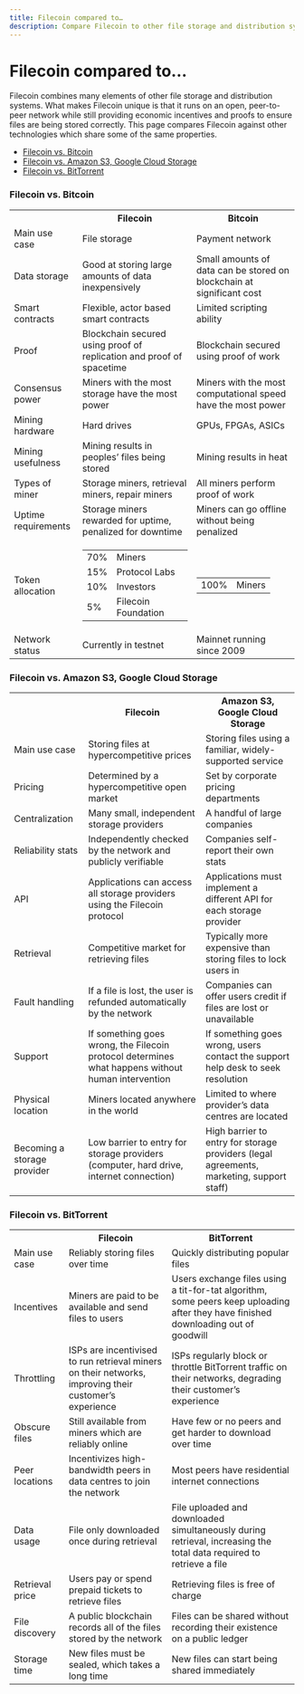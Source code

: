```yaml
---
title: Filecoin compared to…
description: Compare Filecoin to other file storage and distribution systems that share similar properties, including Bitcoin, BitTorrent, Amazon S3, and Google Cloud.
---
```


# Filecoin compared to…

Filecoin combines many elements of other file storage and distribution systems. What makes Filecoin unique is that it runs on an open, peer-to-peer network while still providing economic incentives and proofs to ensure files are being stored correctly. This page compares Filecoin against other technologies which share some of the same properties.

* [Filecoin vs. Bitcoin](#filecoin-vs-bitcoin)
* [Filecoin vs. Amazon S3, Google Cloud Storage](#filecoin-vs-amazon-s3-google-cloud-storage)
* [Filecoin vs. BitTorrent](#filecoin-vs-bittorrent)

### Filecoin vs. Bitcoin

<table class="comparison">
    <tr>
        <th></th>
        <th>Filecoin</th>
        <th>Bitcoin</th>
    </tr>
    <tr>
        <td>Main use case</td>
        <td>File storage</td>
        <td>Payment network</td>
    </tr>
    <tr>
        <td>Data storage</td>
        <td>Good at storing large amounts of data inexpensively</td>
        <td>Small amounts of data can be stored on blockchain at significant cost</td>
    </tr>
    <tr>
        <td>Smart contracts</td>
        <td>Flexible, actor based smart contracts</td>
        <td>Limited scripting ability</td>
    </tr>
    <tr>
        <td>Proof</td>
        <td>Blockchain secured using proof of replication and proof of spacetime</td>
        <td>Blockchain secured using proof of work</td>
    </tr>
    <tr>
        <td>Consensus power</td>
        <td>Miners with the most storage have the most power</td>
        <td>Miners with the most computational speed have the most power</td>
    </tr>
    <tr>
        <td>Mining hardware</td>
        <td>Hard drives</td>
        <td>GPUs, FPGAs, ASICs</td>
    </tr>
    <tr>
        <td>Mining usefulness</td>
        <td>Mining results in peoples’ files being stored</td>
        <td>Mining results in heat</td>
    </tr>
    <tr>
        <td>Types of miner</td>
        <td>Storage miners, retrieval miners, repair miners</td>
        <td>All miners perform proof of work</td>
    </tr>
    <tr>
        <td>Uptime requirements</td>
        <td>Storage miners rewarded for uptime, penalized for downtime</td>
        <td>Miners can go offline without being penalized</td>
    </tr>
    <tr>
        <td>Token allocation</td>
        <td>
            <table>
                <tr><td>70%</td><td>Miners</td></tr>
                <tr><td>15%</td><td>Protocol Labs</td></tr>
                <tr><td>10%</td><td>Investors</td></tr>
                <tr><td>5%</td><td>Filecoin Foundation</td></tr>
            </table>
        </td>
        <td>
            <table>
                <tr><td>100%</td><td>Miners</td></tr>
            </table>
        </td>
    </tr>
    <tr>
        <td>Network status</td>
        <td>Currently in testnet</td>
        <td>Mainnet running since 2009</td>
    </tr>
</table>

### Filecoin vs. Amazon S3, Google Cloud Storage

<table class="comparison">
    <tr>
        <th></th>
        <th>Filecoin</th>
        <th>Amazon S3, Google Cloud Storage</th>
    </tr>
    <tr>
        <td>Main use case</td>
        <td>Storing files at hypercompetitive prices</td>
        <td>Storing files using a familiar, widely-supported service</td>
    </tr>
    <tr>
        <td>Pricing</td>
        <td>Determined by a hypercompetitive open market</td>
        <td>Set by corporate pricing departments</td>
    </tr>
    <tr>
        <td>Centralization</td>
        <td>Many small, independent storage providers</td>
        <td>A handful of large companies</td>
    </tr>
    <tr>
        <td>Reliability stats</td>
        <td>Independently checked by the network and publicly verifiable</td>
        <td>Companies self-report their own stats</td>
    </tr>
    <tr>
        <td>API</td>
        <td>Applications can access all storage providers using the Filecoin protocol</td>
        <td>Applications must implement a different API for each storage provider</td>
    </tr>
    <tr>
        <td>Retrieval</td>
        <td>Competitive market for retrieving files</td>
        <td>Typically more expensive than storing files to lock users in</td>
    </tr>
    <tr>
        <td>Fault handling</td>
        <td>If a file is lost, the user is refunded automatically by the network</td>
        <td>Companies can offer users credit if files are lost or unavailable</td>
    </tr>
    <tr>
        <td>Support</td>
        <td>If something goes wrong, the Filecoin protocol determines what happens without human intervention</td>
        <td>If something goes wrong, users contact the support help desk to seek resolution</td>
    </tr>
    <tr>
        <td>Physical location</td>
        <td>Miners located anywhere in the world</td>
        <td>Limited to where provider’s data centres are located</td>
    </tr>
    <tr>
        <td>Becoming a storage provider</td>
        <td>Low barrier to entry for storage providers (computer, hard drive, internet connection)</td>
        <td>High barrier to entry for storage providers (legal agreements, marketing, support staff)</td>
    </tr>
</table>

### Filecoin vs. BitTorrent

<table class="comparison">
    <tr>
        <th></th>
        <th>Filecoin</th>
        <th>BitTorrent</th>
    </tr>
    <tr>
        <td>Main use case</td>
        <td>Reliably storing files over time</td>
        <td>Quickly distributing popular files</td>
    </tr>
    <tr>
        <td>Incentives</td>
        <td>Miners are paid to be available and send files to users</td>
        <td>Users exchange files using a tit-for-tat algorithm, some peers keep uploading after they have finished downloading out of goodwill</td>
    </tr>
    <tr>
        <td>Throttling</td>
        <td>ISPs are incentivised to run retrieval miners on their networks, improving their customer’s experience</td>
        <td>ISPs regularly block or throttle BitTorrent traffic on their networks, degrading their customer’s experience</td>
    </tr>
    <tr>
        <td>Obscure files</td>
        <td>Still available from miners which are reliably online</td>
        <td>Have few or no peers and get harder to download over time</td>
    </tr>
    <tr>
        <td>Peer locations</td>
        <td>Incentivizes high-bandwidth peers in data centres to join the network</td>
        <td>Most peers have residential internet connections</td>
    </tr>
    <tr>
        <td>Data usage</td>
        <td>File only downloaded once during retrieval</td>
        <td>File uploaded and downloaded simultaneously during retrieval, increasing the total data required to retrieve a file</td>
    </tr>
    <tr>
        <td>Retrieval price</td>
        <td>Users pay or spend prepaid tickets to retrieve files</td>
        <td>Retrieving files is free of charge</td>
    </tr>
    <tr>
        <td>File discovery</td>
        <td>A public blockchain records all of the files stored by the network</td>
        <td>Files can be shared without recording their existence on a public ledger</td>
    </tr>
    <tr>
        <td>Storage time</td>
        <td>New files must be sealed, which takes a long time</td>
        <td>New files can start being shared immediately</td>
    </tr>
</table>
